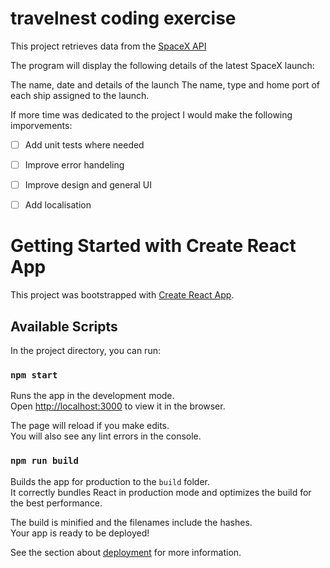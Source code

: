 # travelnest coding exercise
This project retrieves data from the [SpaceX API](https://github.com/r-spacex/SpaceX-API)

The program will display the following details of the latest SpaceX launch:

The name, date and details of the launch
The name, type and home port of each ship assigned to the launch.

If more time was dedicated to the project I would make the following imporvements:
- [ ] Add unit tests where needed
- [ ] Improve error handeling
- [ ] Improve design and general UI
- [ ] Add localisation




# Getting Started with Create React App

This project was bootstrapped with [Create React App](https://github.com/facebook/create-react-app).

## Available Scripts

In the project directory, you can run:

### `npm start`

Runs the app in the development mode.\
Open [http://localhost:3000](http://localhost:3000) to view it in the browser.

The page will reload if you make edits.\
You will also see any lint errors in the console.

### `npm run build`

Builds the app for production to the `build` folder.\
It correctly bundles React in production mode and optimizes the build for the best performance.

The build is minified and the filenames include the hashes.\
Your app is ready to be deployed!

See the section about [deployment](https://facebook.github.io/create-react-app/docs/deployment) for more information.



